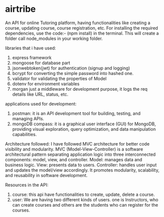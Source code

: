 # airtribe
An API for online Tutoring platform, having functionalities like creating a course, updating course, course registration, etc.
For installing the required dependencies, use the code:- (npm install) in the terminal. This will create a folder call node_modules in your working folder.

libraries that i have used:
1) express framework
2) mongoose for database part
3) jsonwebtoken(jwt) for authentication (signup and logging)
4) bcrypt for converting the simple password into hashed one.
5) validator for validating the properties of Model
6) dotenv for environment variables
7) morgan just a middleware for development purpose, it logs the req details like URL, status, etc.

applications used for development:
1) postman: it is an API development tool for building, testing, and managing APIs.
2) mongoDB compass: it is a graphical user interface (GUI) for MongoDB, providing visual exploration, query optimization, and data manipulation capabilities.

Architecture followed:
I have followed MVC architecture for better code visibility and modularity. MVC (Model-View-Controller) is a software architectural pattern separating application logic into three interconnected components: model, view, and controller. Model: manages data and business logic. View: presents data to users. Controller: handles user input and updates the model/view accordingly. It promotes modularity, scalability, and reusability in software development.

Resources in the API:
1) course: this api have functionalities to create, update, delete a course.
2) user: We are having two different kinds of users. one is Instructors, who can create courses and others are the students who can register for the courses.
